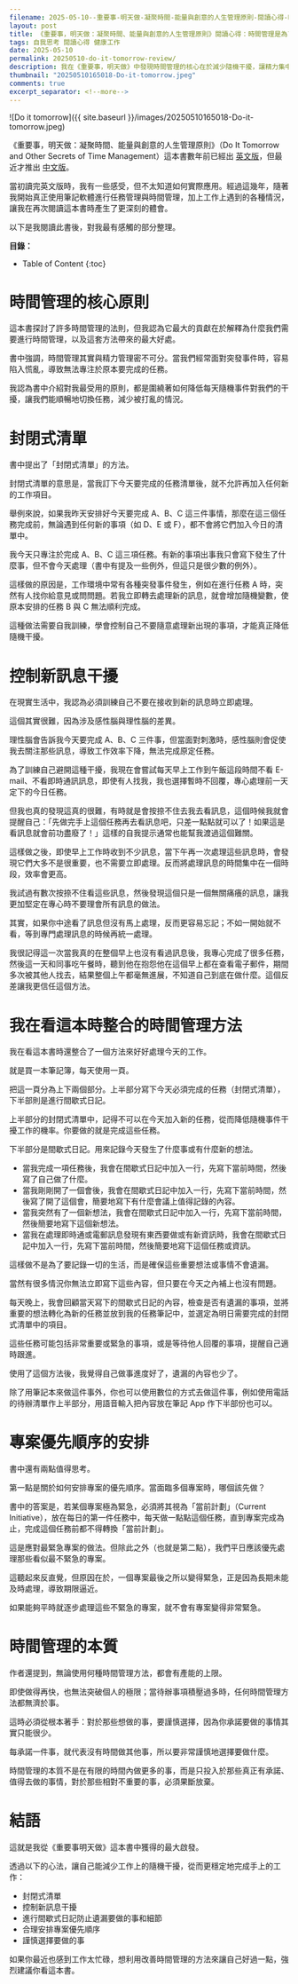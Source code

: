 ```yaml
---
filename: 2025-05-10--重要事-明天做-凝聚時間-能量與創意的人生管理原則-閱讀心得-時間管理是為了減低每天發生的隨機影響-從而讓我們有精力地完成今天要做的事.md
layout: post
title: 《重要事，明天做：凝聚時間、能量與創意的人生管理原則》閱讀心得：時間管理是為了減低每天發生的隨機影響，從而讓我們有精力地完成今天要做的事
tags: 自我思考 閱讀心得 健康工作
date: 2025-05-10
permalink: 20250510-do-it-tomorrow-review/
description: 我在《重要事，明天做》中發現時間管理的核心在於減少隨機干擾，讓精力集中在計劃任務上。透過「封閉式清單」，我只專注完成昨天預定的今日任務，不隨意添加新工作。控制新訊息干擾也至關重要，我會在特定時段處理訊息，而非立即回應。搭配「間歇式日記」記錄當天發生的事與新想法，晚上再轉化為明日任務。對於專案安排，我將緊急事項設為「當前計劃」，同時優先處理不緊急的任務，避免它們變得緊急。時間管理的本質不是做更多事，而是謹慎選擇值得投入的承諾。想提升工作效率，這些方法值得你嘗試。
thumbnail: "20250510165018-Do-it-tomorrow.jpeg"
comments: true
excerpt_separator: <!--more-->
---
```


![Do it tomorrow]({{ site.baseurl }}/images/20250510165018-Do-it-tomorrow.jpeg)  

《重要事，明天做：凝聚時間、能量與創意的人生管理原則》（Do It Tomorrow and Other Secrets of Time Management）這本書數年前已經出 [英文版](https://www.amazon.com/Tomorrow-Other-Secrets-Time-Management/dp/0340909129)，但最近才推出 [中文版](https://www.books.com.tw/products/0011013158?srsltid=AfmBOoq7bwLgByGXdlVkRuxFVJMpJ4Cgrnjyuv4xMt0BCjg5b6J0PvsX)。

當初讀完英文版時，我有一些感受，但不太知道如何實際應用。經過這幾年，隨著我開始真正使用筆記軟體進行任務管理與時間管理，加上工作上遇到的各種情況，讓我在再次閱讀這本書時產生了更深刻的體會。

以下是我閱讀此書後，對我最有感觸的部分整理。

<!--more-->

**目錄：**

* Table of Content
{:toc}

# 時間管理的核心原則

這本書探討了許多時間管理的法則，但我認為它最大的貢獻在於解釋為什麼我們需要進行時間管理，以及這套方法帶來的最大好處。

書中強調，時間管理其實與精力管理密不可分。當我們經常面對突發事件時，容易陷入慌亂，導致無法專注於原本要完成的任務。

我認為書中介紹對我最受用的原則，都是圍繞著如何降低每天隨機事件對我們的干擾，讓我們能順暢地切換任務，減少被打亂的情況。

# 封閉式清單

書中提出了「封閉式清單」的方法。

封閉式清單的意思是，當我訂下今天要完成的任務清單後，就不允許再加入任何新的工作項目。

舉例來說，如果我昨天安排好今天要完成 A、B、C 這三件事情，那麼在這三個任務完成前，無論遇到任何新的事項（如 D、E 或 F），都不會將它們加入今日的清單中。

我今天只專注於完成 A、B、C 這三項任務。有新的事項出事我只會寫下發生了什麼事，但不會今天處理（書中有提及一些例外，但這只是很少數的例外）。

這樣做的原因是，工作環境中常有各種突發事件發生，例如在進行任務 A 時，突然有人找你給意見或問問題。若我立即轉去處理新的訊息，就會增加隨機變數，使原本安排的任務 B 與 C 無法順利完成。

這種做法需要自我訓練，學會控制自己不要隨意處理新出現的事項，才能真正降低隨機干擾。

# 控制新訊息干擾

在現實生活中，我認為必須訓練自己不要在接收到新的訊息時立即處理。

這個其實很難，因為涉及感性腦與理性腦的差異。

理性腦會告訴我今天要完成 A、B、C 三件事，但當面對刺激時，感性腦則會促使我去關注那些訊息，導致工作效率下降，無法完成原定任務。

為了訓練自己避開這種干擾，我現在會嘗試每天早上工作到午飯這段時間不看 E-mail、不看即時通訊訊息，即使有人找我，我也選擇暫時不回覆，專心處理前一天定下的今日任務。

但我也真的發現這真的很難，有時就是會按捺不住去我去看訊息，這個時候我就會提醒自己：「先做完手上這個任務再去看訊息吧，只差一點點就可以了！如果這是看訊息就會前功盡廢了！」這樣的自我提示通常也能幫我渡過這個難關。

這樣做之後，即使早上工作時收到不少訊息，當下午再一次處理這些訊息時，會發現它們大多不是很重要，也不需要立即處理。反而將處理訊息的時間集中在一個時段，效率會更高。

我試過有數次按捺不住看這些訊息，然後發現這個只是一個無關痛癢的訊息，讓我更加堅定在專心時不要理會所有訊息的做法。

其實，如果你中途看了訊息但沒有馬上處理，反而更容易忘記；不如一開始就不看，等到專門處理訊息的時候再統一處理。

我很記得這一次當我真的在整個早上也沒有看過訊息後，我專心完成了很多任務，然後這一天和同事吃午餐時，聽到他在抱怨他在這個早上都在查看電子郵件，期間多次被其他人找去，結果整個上午都毫無進展，不知道自己到底在做什麼。這個反差讓我更信任這個方法。

# 我在看這本時整合的時間管理方法

我在看這本書時還整合了一個方法來好好處理今天的工作。

就是買一本筆記簿，每天使用一頁。

把這一頁分為上下兩個部分。上半部分寫下今天必須完成的任務（封閉式清單），下半部則是進行間歇式日記。

上半部分的封閉式清單中，記得不可以在今天加入新的任務，從而降低隨機事件干擾工作的機率。你要做的就是完成這些任務。

下半部分是間歇式日記。用來記錄今天發生了什麼事或有什麼新的想法。

- 當我完成一項任務後，我會在間歇式日記中加入一行，先寫下當前時間，然後寫了自己做了什麼。
- 當我剛剛開了一個會後，我會在間歇式日記中加入一行，先寫下當前時間，然後寫了開了這個會，簡要地寫下有什麼會議上值得記錄的內容。
- 當我突然有了一個新想法，我會在間歇式日記中加入一行，先寫下當前時間，然後簡要地寫下這個新想法。
- 當我在處理即時通或電郵訊息發現有東西要做或有新資訊時，我會在間歇式日記中加入一行，先寫下當前時間，然後簡要地寫下這個任務或資訊。

這樣做不是為了要記錄一切的生活，而是確保這些重要想法或事情不會遺漏。

當然有很多情況你無法立即寫下這些內容，但只要在今天之內補上也沒有問題。

每天晚上，我會回顧當天寫下的間歇式日記的內容，檢查是否有遺漏的事項，並將重要的想法轉化為新的任務並放到我的任務筆記中，並選定為明日需要完成的封閉式清單中的項目。

這些任務可能包括非常重要或緊急的事項，或是等待他人回覆的事項，提醒自己適時跟進。

使用了這個方法後，我覺得自己做事進度好了，遺漏的內容也少了。

除了用筆記本來做這件事外，你也可以使用數位的方式去做這件事，例如使用電話的待辦清單作上半部分，用語音輸入把內容放在筆記 App 作下半部份也可以。

# 專案優先順序的安排

書中還有兩點值得思考。

第一點是關於如何安排專案的優先順序。當面臨多個專案時，哪個該先做？

書中的答案是，若某個專案極為緊急，必須將其視為「當前計劃」（Current Initiative），放在每日的第一件任務中，每天做一點點這個任務，直到專案完成為止，完成這個任務前都不得轉換「當前計劃」。

這是應對最緊急專案的做法。但除此之外（也就是第二點），我們平日應該優先處理那些看似最不緊急的專案。

這聽起來反直覺，但原因在於，一個專案最後之所以變得緊急，正是因為長期未能及時處理，導致期限逼近。

如果能夠平時就逐步處理這些不緊急的專案，就不會有專案變得非常緊急。

# 時間管理的本質

作者還提到，無論使用何種時間管理方法，都會有產能的上限。

即使做得再快，也無法突破個人的極限；當待辦事項積壓過多時，任何時間管理方法都無濟於事。

這時必須從根本著手：對於那些想做的事，要謹慎選擇，因為你承諾要做的事情其實只能很少。

每承諾一件事，就代表沒有時間做其他事，所以要非常謹慎地選擇要做什麼。

時間管理的本質不是在有限的時間內做更多的事，而是只投入於那些真正有承諾、值得去做的事情，對於那些相對不重要的事，必須果斷放棄。

# 結語

這就是我從《重要事明天做》這本書中獲得的最大啟發。

透過以下的心法，讓自己能減少工作上的隨機干擾，從而更穩定地完成手上的工作：

- 封閉式清單
- 控制新訊息干擾
- 進行間歇式日記防止遺漏要做的事和細節
- 合理安排專案優先順序
- 謹慎選擇要做的事

如果你最近也感到工作太忙碌，想利用改善時間管理的方法來讓自己好過一點，強烈建議你看這本書。


<!-- Meta Summary -->
<!--
我在《重要事，明天做》中發現時間管理的核心在於減少隨機干擾，讓精力集中在計劃任務上。透過「封閉式清單」，我只專注完成昨天預定的今日任務，不隨意添加新工作。控制新訊息干擾也至關重要，我會在特定時段處理訊息，而非立即回應。搭配「間歇式日記」記錄當天發生的事與新想法，晚上再轉化為明日任務。對於專案安排，我將緊急事項設為「當前計劃」，同時優先處理不緊急的任務，避免它們變得緊急。時間管理的本質不是做更多事，而是謹慎選擇值得投入的承諾。想提升工作效率，這些方法值得你嘗試。
-->

<!--
- [《重要事，明天做：凝聚時間、能量與創意的人生管理原則》閱讀心得：時間管理是為了減低每天發生的隨機影響，從而讓我們有精力地完成今天要做的事]({{ site.baseurl }}/20250510-do-it-tomorrow-review/)
-->
